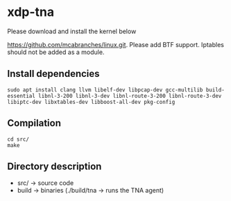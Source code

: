# xdp-tna

Please download and install the kernel below

https://github.com/mcabranches/linux.git. Please add BTF support. Iptables should not be added as a module.

## Install dependencies

    sudo apt install clang llvm libelf-dev libpcap-dev gcc-multilib build-essential libnl-3-200 libnl-3-dev libnl-route-3-200 libnl-route-3-dev libiptc-dev libxtables-dev libboost-all-dev pkg-config

## Compilation

    cd src/
    make
## Directory description

* src/ -> source code
* build -> binaries (./build/tna -> runs the TNA agent)
